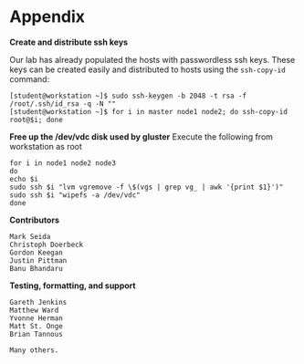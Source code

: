 # Appendix

**Create and distribute ssh keys**

Our lab has already populated the hosts with passwordless ssh keys. These keys can be created easily and distributed to hosts using the `ssh-copy-id` command:
```
[student@workstation ~]$ sudo ssh-keygen -b 2048 -t rsa -f /root/.ssh/id_rsa -q -N ""
[student@workstation ~]$ for i in master node1 node2; do ssh-copy-id root@$i; done
```

**Free up the /dev/vdc disk used by gluster**
Execute the following from workstation as root
```
for i in node1 node2 node3
do
echo $i
sudo ssh $i "lvm vgremove -f \$(vgs | grep vg_ | awk '{print $1}')"
sudo ssh $i "wipefs -a /dev/vdc"
done
```

**Contributors**
```
Mark Seida
Christoph Doerbeck
Gordon Keegan
Justin Pittman
Banu Bhandaru
```
**Testing, formatting, and support**
```
Gareth Jenkins
Matthew Ward
Yvonne Herman
Matt St. Onge
Brian Tannous

Many others. 
```
